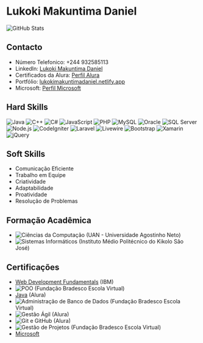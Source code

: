 # Lukoki Makuntima Daniel
 
![GitHub Stats](https://github-readme-stats.vercel.app/api?username=LukokiMakuntimaDaniel)

## Contacto

- Número Telefonico: +244 932585113
- LinkedIn: [Lukoki Makuntima Daniel](https://www.linkedin.com/in/lukokidaniel/)
- Certificados da Alura: [Perfil Alura](https://cursos.alura.com.br/user/lukokimakuntimadaniel/fullCertificate/ee12c231c350068397ac8dfd32c7b183)
- Portfólio: [lukokimakuntimadaniel.netlify.app](https://lukokimakuntimadaniel.netlify.app/)
- Microsoft: [Perfil Microsoft](https://learn.microsoft.com/pt-pt/users/84862438/)


## Hard Skills

![Java](https://img.shields.io/badge/Java-Expert-orange) ![C++](https://img.shields.io/badge/C++-Expert-brightgreen) ![C#](https://img.shields.io/badge/C%23-Expert-blue) ![JavaScript](https://img.shields.io/badge/JavaScript-Expert-yellow) ![PHP](https://img.shields.io/badge/PHP-Expert-purple) ![MySQL](https://img.shields.io/badge/MySQL-Expert-blue) ![Oracle](https://img.shields.io/badge/Oracle-Expert-red) ![SQL Server](https://img.shields.io/badge/SQL%20Server-Expert-yellow) ![Node.js](https://img.shields.io/badge/Node.js-Expert-green) ![CodeIgniter](https://img.shields.io/badge/CodeIgniter-Expert-red) ![Laravel](https://img.shields.io/badge/Laravel-Expert-orange) ![Livewire](https://img.shields.io/badge/Livewire-Expert-blue) ![Bootstrap](https://img.shields.io/badge/Bootstrap-Expert-purple) ![Xamarin](https://img.shields.io/badge/Xamarin-Expert-brightgreen) ![jQuery](https://img.shields.io/badge/jQuery-Expert-blue)

## Soft Skills

- Comunicação Eficiente
- Trabalho em Equipe
- Criatividade
- Adaptabilidade
- Proatividade
- Resolução de Problemas

## Formação Acadêmica

- ![Ciências da Computação](https://img.shields.io/badge/Ci%C3%AAncias%20da%20Computa%C3%A7%C3%A3o-Em%20curso-blue) (UAN - Universidade Agostinho Neto)
- ![Sistemas Informáticos](https://img.shields.io/badge/Sistemas%20Inform%C3%A1ticos-Conclu%C3%ADdo-green) (Instituto Médio Politécnico do Kikolo São José)


## Certificações

- [Web Development Fundamentals](https://www.credly.com/badges/ab51e32d-7fb5-4a0f-99c4-45f21002fa22/linked_in_profile) (IBM)
- ![POO](https://img.shields.io/badge/POO-Expert-brightgreen) (Fundação Bradesco Escola Virtual)
- [Java](https://cursos.alura.com.br/user/lukokimakuntimadaniel/fullCertificate/ee12c231c350068397ac8dfd32c7b183) (Alura)
- ![Administração de Banco de Dados](https://img.shields.io/badge/Administra%C3%A7%C3%A3o%20de%20Banco%20de%20Dados-Expert-brightgreen) (Fundação Bradesco Escola Virtual)
- ![Gestão Ágil](https://img.shields.io/badge/Gest%C3%A3o%20%C3%81gil-Expert-brightgreen) (Alura)
- ![Git e GitHub](https://img.shields.io/badge/Git%20e%20GitHub-Expert-brightgreen) (Alura)
- ![Gestão de Projetos](https://img.shields.io/badge/Gest%C3%A3o%20de%20Projetos-Expert-brightgreen) (Fundação Bradesco Escola Virtual)
- [Microsoft](https://learn.microsoft.com/pt-pt/users/84862438/)
